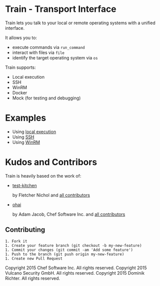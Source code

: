 # Train - Transport Interface

Train lets you talk to your local or remote operating systems with a unified interface.

It allows you to:

* execute commands via `run_command`
* interact with files via `file`
* identify the target operating system via `os`

Train supports:

* Local execution
* SSH
* WinRM
* Docker
* Mock (for testing and debugging)

# Examples

* Using [local execution](examples/loca.rb)
* Using [SSH](examples/ssh.rb)
* Using [WinRM](examples/winrm.rb)

# Kudos and Contribors

Train is heavily based on the work of:

* [test-kitchen](https://github.com/test-kitchen/test-kitchen)  

  by Fletcher Nichol
	and [all contributors](https://github.com/test-kitchen/test-kitchen/graphs/contributors)  

* [ohai](https://github.com/chef/ohai)

  by Adam Jacob, Chef Software Inc.
	and [all contributors](https://github.com/chef/ohai/graphs/contributors)

  
## Contributing

	1. Fork it
	1. Create your feature branch (git checkout -b my-new-feature)
	1. Commit your changes (git commit -am 'Add some feature')
	1. Push to the branch (git push origin my-new-feature)
	1. Create new Pull Request


Copyright 2015 Chef Software Inc. All rights reserved.
Copyright 2015 Vulcano Security GmbH. All rights reserved.
Copyright 2015 Dominik Richter. All rights reserved.

